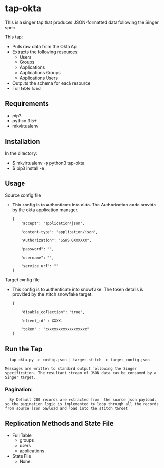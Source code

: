 # tap-okta
This is a singer tap that produces JSON-formatted data following the Singer spec.

This tap:
  - Pulls raw data from the Okta Api
  - Extracts the following resources: 
      - Users
      - Groups
      - Applications
      -	Applications Groups
      -	Applications Users
  - Outputs the schema for each resource
  - Full table load 
  
## Requirements
  - pip3
  - python 3.5+
  - mkvirtualenv
  
## Installation
In the directory:
  - $ mkvirtualenv -p python3 tap-okta
  - $ pip3 install -e .
  
## Usage
Source config file 
  - This config is to authenticate into okta. The Authorization code provide by the okta application manager.
  
        {
            "accept": "application/json",
            
            "content-type": "application/json",
            
            "Authorization": "SSWS 0XXXXXX",
            
            "password": "",
            
            "username": "",
             
            "service_url": ""
        }
Target config file
  - This config is to authenticate into snowflake. The token details is provided by the stitch snowflake target.
  
        {
        
            "disable_collection": "true",
          
            "client_id" : XXXX,
          
            "token" : "cxxxxxxxxxxxxxxxxxx"
        }
 
## Run the Tap
    - tap-okta.py -c config.json | target-stitch -c target_config.json
  
    Messages are written to standard output following the Singer specification. The resultant stream of JSON data can be consumed by a Singer target.
    
### Pagination:
      By Default 200 records are extracted from  the source json payload, so the pagination logic is implemented to loop through all the records from source json payload and load into the stitch target 
  
## Replication Methods and State File
  - Full Table
       - groups
       - users
       - applications
  - State File
       - None.
